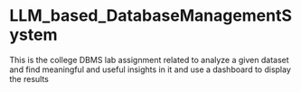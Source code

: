 # LLM_based_DatabaseManagementSystem
This is the college DBMS lab assignment related to analyze a given dataset and find meaningful and useful insights in it and use a dashboard to display the results 
